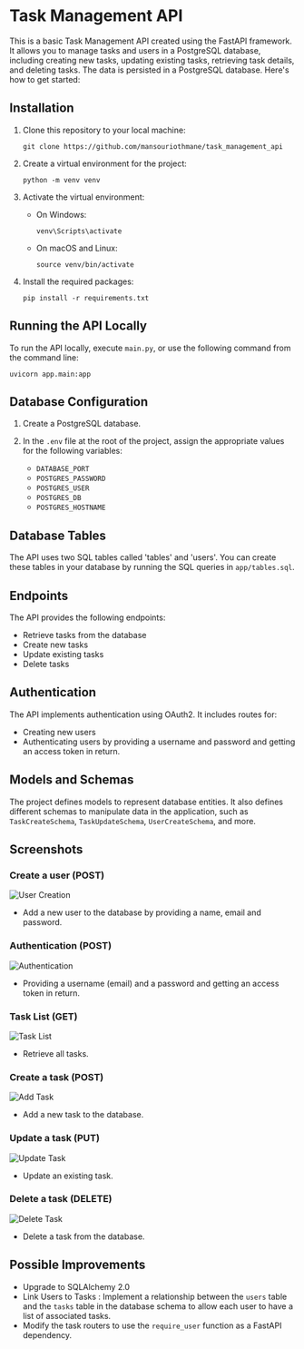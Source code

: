 # Task Management API

This is a basic Task Management API created using the FastAPI framework. It allows you to manage tasks and users in a PostgreSQL database, including creating new tasks, updating existing tasks, retrieving task details, and deleting tasks. The data is persisted in a PostgreSQL database. Here's how to get started:

## Installation

1. Clone this repository to your local machine:

   ```
   git clone https://github.com/mansouriothmane/task_management_api
   ```

2. Create a virtual environment for the project:

   ```
   python -m venv venv
   ```

3. Activate the virtual environment:

   - On Windows:

     ```
     venv\Scripts\activate
     ```

   - On macOS and Linux:

     ```
     source venv/bin/activate
     ```

4. Install the required packages:

   ```
   pip install -r requirements.txt
   ```

## Running the API Locally

To run the API locally, execute `main.py`, or use the following command from the command line:

```
uvicorn app.main:app
```

## Database Configuration

1. Create a PostgreSQL database.

2. In the `.env` file at the root of the project, assign the appropriate values for the following variables:

   - `DATABASE_PORT`
   - `POSTGRES_PASSWORD`
   - `POSTGRES_USER`
   - `POSTGRES_DB`
   - `POSTGRES_HOSTNAME`

## Database Tables

The API uses two SQL tables called 'tables' and 'users'. You can create these tables in your database by running the SQL queries in `app/tables.sql`.

## Endpoints

The API provides the following endpoints:

- Retrieve tasks from the database
- Create new tasks
- Update existing tasks
- Delete tasks

## Authentication

The API implements authentication using OAuth2. It includes routes for:

- Creating new users
- Authenticating users by providing a username and password and getting an access token in return.

## Models and Schemas

The project defines models to represent database entities. It also defines different schemas to manipulate data in the application, such as `TaskCreateSchema`, `TaskUpdateSchema`, `UserCreateSchema`, and more.

## Screenshots

### Create a user (POST)

![User Creation](docs/screenshots/create_user.png)

- Add a new user to the database by providing a name, email and password.

### Authentication (POST)

![Authentication](docs/screenshots/authentication.png)

- Providing a username (email) and a password and getting an access token in return.

### Task List (GET)

![Task List](docs/screenshots/get_all_tasks.png)

- Retrieve all tasks.

### Create a task (POST)

![Add Task](docs/screenshots/create_task.png)

- Add a new task to the database.

### Update a task (PUT)

![Update Task](docs/screenshots/update_task.png)

- Update an existing task.

### Delete a task (DELETE)

![Delete Task](docs/screenshots/create_task.png)

- Delete a task from the database.

## Possible Improvements

- Upgrade to SQLAlchemy 2.0
- Link Users to Tasks : Implement a relationship between the `users` table and the `tasks` table in the database schema to allow each user to have a list of associated tasks.
- Modify the task routers to use the `require_user` function as a FastAPI dependency.
